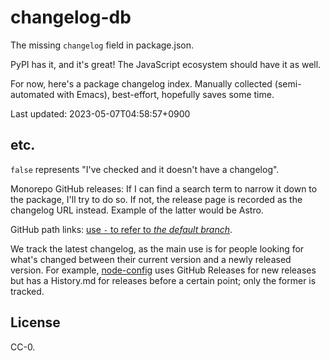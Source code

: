# changelog-db

The missing `changelog` field in package.json.

PyPI has it, and it's great! The JavaScript ecosystem should have it as well.

For now, here's a package changelog index. Manually collected (semi-automated with Emacs), best-effort, hopefully saves some time.

Last updated: 2023-05-07T04:58:57+0900

## etc.

`false` represents "I've checked and it doesn't have a changelog".

Monorepo GitHub releases: If I can find a search term to narrow it down to the package, I'll try to do so. If not, the release page is recorded as the changelog URL instead. Example of the latter would be Astro.

GitHub path links: [use `-` to refer to *the default branch*](https://stackoverflow.com/questions/64726262/is-there-a-stable-url-to-always-get-the-default-branch-in-github).

We track the latest changelog, as the main use is for people looking for what's changed between their current version and a newly released version. For example, [node-config](https://github.com/node-config/node-config) uses GitHub Releases for new releases but has a History.md for releases before a certain point; only the former is tracked.

## License

CC-0.
